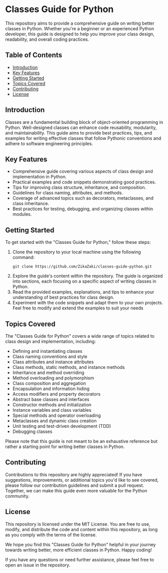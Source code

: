 # Classes Guide for Python

This repository aims to provide a comprehensive guide on writing better classes in Python. Whether you're a beginner or an experienced Python developer, this guide is designed to help you improve your class design, readability, and overall coding practices.

## Table of Contents

- [Introduction](#introduction)
- [Key Features](#key-features)
- [Getting Started](#getting-started)
- [Topics Covered](#topics-covered)
- [Contributing](#contributing)
- [License](#license)

## Introduction

Classes are a fundamental building block of object-oriented programming in Python. Well-designed classes can enhance code reusability, modularity, and maintainability. This guide aims to provide best practices, tips, and examples for writing effective classes that follow Pythonic conventions and adhere to software engineering principles.

## Key Features

- Comprehensive guide covering various aspects of class design and implementation in Python.
- Practical examples and code snippets demonstrating good practices.
- Tips for improving class structure, inheritance, and composition.
- Guidelines for class naming, attributes, and methods.
- Coverage of advanced topics such as decorators, metaclasses, and class inheritance.
- Best practices for testing, debugging, and organizing classes within modules.

## Getting Started

To get started with the "Classes Guide for Python," follow these steps:

1. Clone the repository to your local machine using the following command:
   ```shell
   git clone https://github.com/ZikaZaki/classes-guide-python.git
   ```
2. Explore the guide's content within the repository. The guide is organized into sections, each focusing on a specific aspect of writing classes in Python.
3. Read the provided examples, explanations, and tips to enhance your understanding of best practices for class design.
4. Experiment with the code snippets and adapt them to your own projects. Feel free to modify and extend the examples to suit your needs

## Topics Covered

The "Classes Guide for Python" covers a wide range of topics related to class design and implementation, including:

- Defining and instantiating classes
- Class naming conventions and style
- Class attributes and instance attributes
- Class methods, static methods, and instance methods
- Inheritance and method overriding
- Method overloading and polymorphism
- Class composition and aggregation
- Encapsulation and information hiding
- Access modifiers and property decorators
- Abstract base classes and interfaces
- Constructor methods and initialization
- Instance variables and class variables
- Special methods and operator overloading
- Metaclasses and dynamic class creation
- Unit testing and test-driven development (TDD)
- Debugging classes
 
Please note that this guide is not meant to be an exhaustive reference but rather a starting point for writing better classes in Python.

## Contributing
Contributions to this repository are highly appreciated! If you have suggestions, improvements, or additional topics you'd like to see covered, please follow our contribution guidelines and submit a pull request. Together, we can make this guide even more valuable for the Python community.

## License
This repository is licensed under the MIT License. You are free to use, modify, and distribute the code and content within this repository, as long as you comply with the terms of the license.

We hope you find this "Classes Guide for Python" helpful in your journey towards writing better, more efficient classes in Python. Happy coding!

If you have any questions or need further assistance, please feel free to open an issue in the repository.
